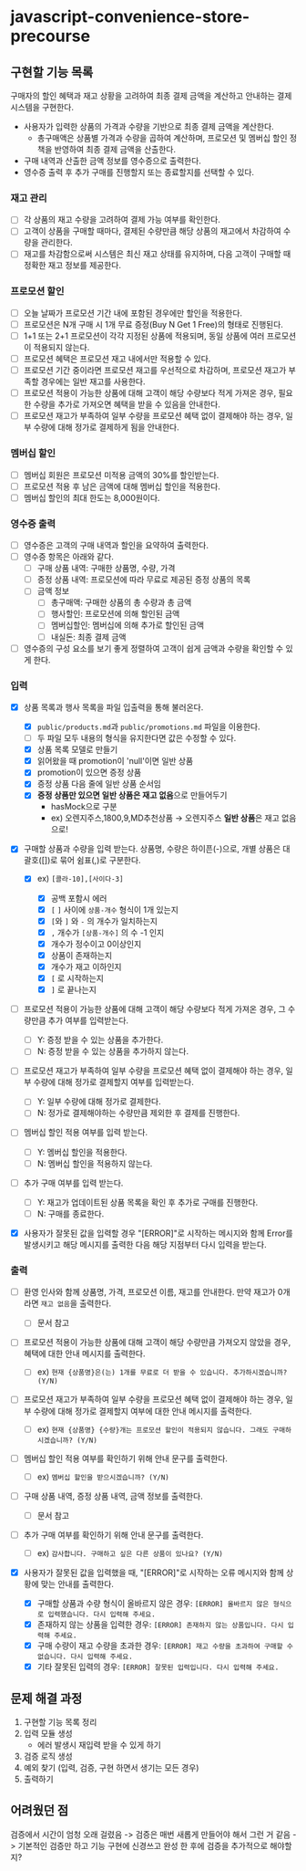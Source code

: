 # javascript-convenience-store-precourse

## 구현할 기능 목록

구매자의 할인 혜택과 재고 상황을 고려하여 최종 결제 금액을 계산하고 안내하는 결제 시스템을 구현한다.

- 사용자가 입력한 상품의 가격과 수량을 기반으로 최종 결제 금액을 계산한다.
  - 총구매액은 상품별 가격과 수량을 곱하여 계산하며, 프로모션 및 멤버십 할인 정책을 반영하여 최종 결제 금액을 산출한다.
- 구매 내역과 산출한 금액 정보를 영수증으로 출력한다.
- 영수증 출력 후 추가 구매를 진행할지 또는 종료할지를 선택할 수 있다.

### **재고 관리**

- [ ] 각 상품의 재고 수량을 고려하여 결제 가능 여부를 확인한다.
- [ ] 고객이 상품을 구매할 때마다, 결제된 수량만큼 해당 상품의 재고에서 차감하여 수량을 관리한다.
- [ ] 재고를 차감함으로써 시스템은 최신 재고 상태를 유지하며, 다음 고객이 구매할 때 정확한 재고 정보를 제공한다.

### **프로모션 할인**

- [ ] 오늘 날짜가 프로모션 기간 내에 포함된 경우에만 할인을 적용한다.
- [ ] 프로모션은 N개 구매 시 1개 무료 증정(Buy N Get 1 Free)의 형태로 진행된다.
- [ ] 1+1 또는 2+1 프로모션이 각각 지정된 상품에 적용되며, 동일 상품에 여러 프로모션이 적용되지 않는다.
- [ ] 프로모션 혜택은 프로모션 재고 내에서만 적용할 수 있다.
- [ ] 프로모션 기간 중이라면 프로모션 재고를 우선적으로 차감하며, 프로모션 재고가 부족할 경우에는 일반 재고를 사용한다.
- [ ] 프로모션 적용이 가능한 상품에 대해 고객이 해당 수량보다 적게 가져온 경우, 필요한 수량을 추가로 가져오면 혜택을 받을 수 있음을 안내한다.
- [ ] 프로모션 재고가 부족하여 일부 수량을 프로모션 혜택 없이 결제해야 하는 경우, 일부 수량에 대해 정가로 결제하게 됨을 안내한다.

### **멤버십 할인**

- [ ] 멤버십 회원은 프로모션 미적용 금액의 30%를 할인받는다.
- [ ] 프로모션 적용 후 남은 금액에 대해 멤버십 할인을 적용한다.
- [ ] 멤버십 할인의 최대 한도는 8,000원이다.

### **영수증 출력**

- [ ] 영수증은 고객의 구매 내역과 할인을 요약하여 출력한다.
- [ ] 영수증 항목은 아래와 같다.
  - [ ] 구매 상품 내역: 구매한 상품명, 수량, 가격
  - [ ] 증정 상품 내역: 프로모션에 따라 무료로 제공된 증정 상품의 목록
  - [ ] 금액 정보
    - [ ] 총구매액: 구매한 상품의 총 수량과 총 금액
    - [ ] 행사할인: 프로모션에 의해 할인된 금액
    - [ ] 멤버십할인: 멤버십에 의해 추가로 할인된 금액
    - [ ] 내실돈: 최종 결제 금액
- [ ] 영수증의 구성 요소를 보기 좋게 정렬하여 고객이 쉽게 금액과 수량을 확인할 수 있게 한다.

### 입력

- [x] 상품 목록과 행사 목록을 파일 입출력을 통해 불러온다.

  - [x] `public/products.md`과 `public/promotions.md` 파일을 이용한다.
  - [ ] 두 파일 모두 내용의 형식을 유지한다면 값은 수정할 수 있다.
  - [x] 상품 목록 모델로 만들기
  - [x] 읽어왔을 때 promotion이 'null'이면 일반 상품
  - [x] promotion이 있으면 증정 상품
  - [x] 증정 상품 다음 줄에 일반 상품 순서임
  - [x] **증정 상품만 있으면 일반 상품은 재고 없음**으로 만들어두기
    - hasMock으로 구분
    - ex) 오렌지주스,1800,9,MD추천상품 → 오렌지주스 **일반 상품**은 재고 없음으로!

- [x] 구매할 상품과 수량을 입력 받는다. 상품명, 수량은 하이픈(-)으로, 개별 상품은 대괄호([])로 묶어 쉼표(,)로 구분한다.

  - [x] ex) `[콜라-10],[사이다-3]`

    - [x] 공백 포함시 에러
    - [x] `[` `]` 사이에 `상품-개수` 형식이 1개 있는지
    - [x] `[`와 `]` 와 `-` 의 개수가 일치하는지
    - [x] `,` 개수가 `[상품-개수]` 의 수 -1 인지
    - [x] 개수가 정수이고 0이상인지
    - [x] 상품이 존재하는지
    - [x] 개수가 재고 이하인지
    - [x] `[` 로 시작하는지
    - [x] `]` 로 끝나는지

- [ ] 프로모션 적용이 가능한 상품에 대해 고객이 해당 수량보다 적게 가져온 경우, 그 수량만큼 추가 여부를 입력받는다.
  - [ ] Y: 증정 받을 수 있는 상품을 추가한다.
  - [ ] N: 증정 받을 수 있는 상품을 추가하지 않는다.
- [ ] 프로모션 재고가 부족하여 일부 수량을 프로모션 혜택 없이 결제해야 하는 경우, 일부 수량에 대해 정가로 결제할지 여부를 입력받는다.
  - [ ] Y: 일부 수량에 대해 정가로 결제한다.
  - [ ] N: 정가로 결제해야하는 수량만큼 제외한 후 결제를 진행한다.
- [ ] 멤버십 할인 적용 여부를 입력 받는다.
  - [ ] Y: 멤버십 할인을 적용한다.
  - [ ] N: 멤버십 할인을 적용하지 않는다.
- [ ] 추가 구매 여부를 입력 받는다.
  - [ ] Y: 재고가 업데이트된 상품 목록을 확인 후 추가로 구매를 진행한다.
  - [ ] N: 구매를 종료한다.
- [x] 사용자가 잘못된 값을 입력할 경우 "[ERROR]"로 시작하는 메시지와 함께 Error를 발생시키고 해당 메시지를 출력한 다음 해당 지점부터 다시 입력을 받는다.

### **출력**

- [ ] 환영 인사와 함께 상품명, 가격, 프로모션 이름, 재고를 안내한다. 만약 재고가 0개라면 `재고 없음`을 출력한다.
  - [ ] 문서 참고
- [ ] 프로모션 적용이 가능한 상품에 대해 고객이 해당 수량만큼 가져오지 않았을 경우, 혜택에 대한 안내 메시지를 출력한다.
  - [ ] ex) `현재 {상품명}은(는) 1개를 무료로 더 받을 수 있습니다. 추가하시겠습니까? (Y/N)`
- [ ] 프로모션 재고가 부족하여 일부 수량을 프로모션 혜택 없이 결제해야 하는 경우, 일부 수량에 대해 정가로 결제할지 여부에 대한 안내 메시지를 출력한다.
  - [ ] ex) `현재 {상품명} {수량}개는 프로모션 할인이 적용되지 않습니다. 그래도 구매하시겠습니까? (Y/N)`
- [ ] 멤버십 할인 적용 여부를 확인하기 위해 안내 문구를 출력한다.
  - [ ] ex) `멤버십 할인을 받으시겠습니까? (Y/N)`
- [ ] 구매 상품 내역, 증정 상품 내역, 금액 정보를 출력한다.
  - [ ] 문서 참고
- [ ] 추가 구매 여부를 확인하기 위해 안내 문구를 출력한다.

  - [ ] ex) `감사합니다. 구매하고 싶은 다른 상품이 있나요? (Y/N)`

- [x] 사용자가 잘못된 값을 입력했을 때, "[ERROR]"로 시작하는 오류 메시지와 함께 상황에 맞는 안내를 출력한다.

  - [x] 구매할 상품과 수량 형식이 올바르지 않은 경우: `[ERROR] 올바르지 않은 형식으로 입력했습니다. 다시 입력해 주세요.`
  - [x] 존재하지 않는 상품을 입력한 경우: `[ERROR] 존재하지 않는 상품입니다. 다시 입력해 주세요.`
  - [x] 구매 수량이 재고 수량을 초과한 경우: `[ERROR] 재고 수량을 초과하여 구매할 수 없습니다. 다시 입력해 주세요.`
  - [x] 기타 잘못된 입력의 경우: `[ERROR] 잘못된 입력입니다. 다시 입력해 주세요.`

## 문제 해결 과정

1. 구현할 기능 목록 정리
2. 입력 모듈 생성
   - 에러 발생시 재입력 받을 수 있게 하기
3. 검증 로직 생성
4. 예외 찾기 (입력, 검증, 구현 하면서 생기는 모든 경우)
5. 출력하기

## 어려웠던 점

검증에서 시간이 엄청 오래 걸렸음
-> 검증은 매번 새롭게 만들어야 해서 그런 거 같음
-> 기본적인 검증만 하고 기능 구현에 신경쓰고 완성 한 후에 검증을 추가적으로 해야할지?
